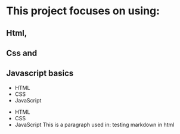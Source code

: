 # This project focuses on using:
## Html, 
## Css and 
## Javascript basics
- HTML
- CSS
- JavaScript
* HTML
* CSS
* JavaScript
This is a paragraph used in:
testing markdown in html